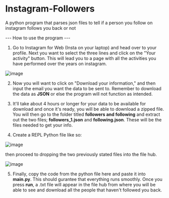# Instagram-Followers
A python program that parses json files to tell if a person you follow on instagram follows you back or not

--- How to use the program ---

1) Go to Instagram for Web (Insta on your laptop) and head over to your profile. Next you want to select the three lines and click on the "Your activity" button. This will lead you to a page with all the activities you have performed over the years on instagram.

![image](https://user-images.githubusercontent.com/69100536/236705938-38d48445-d629-4560-9898-3fc536748f7f.png)

2) Now you will want to click on "Download your information," and then input the email you want the data to be sent to. Remember to download the data as **JSON** or else the program will not function as intended.

3) It'll take about 4 hours or longer for your data to be available for download and once it's ready, you will be able to download a zipped file. You will then go to the folder titled **followers and following** and extract out the two files; **followers_1.json** and **following.json**. These will be the files needed to get your info. 

4) Create a REPL Python file like so: 


![image](https://user-images.githubusercontent.com/69100536/236706274-07cd4ebf-8571-4f84-a9c9-580cf2ea3bf5.png) 

then proceed to dropping the two previously stated files into the file hub. 

![image](https://user-images.githubusercontent.com/69100536/236706405-94a5b9cf-dc82-437e-a38a-a128a62923e0.png)


5) Finally, copy the code from the python file here and paste it into **main.py**. This should gurantee that everything runs smoothly. Once you press **run**, a .txt file will appear in the file hub from where you will be able to see and download all the people that haven't followed you back. 



